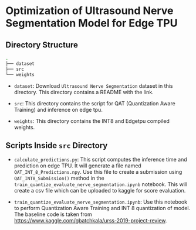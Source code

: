 # Optimization of Ultrasound Nerve Segmentation Model for Edge TPU

## Directory Structure

```bash
.
├── dataset
├── src
└── weights
```

- `dataset`: Download `Ultrasound Nerve Segmentation` dataset in this directory. This directory contains a README with the link. 

- `src`: This directory contains the script for QAT (Quantization Aware Training) and inference on edge tpu.

- `weights`: This directory contains the INT8 and Edgetpu compiled weights.

## Scripts Inside `src` Directory

- `calculate_predictions.py`: This script computes the inference time and prediction on edge TPU. It will generate a file named `QAT_INT_8_Predictions.npy`. Use this file to create a submission using `QAT_INT8_Submission()` method in the `train_quantize_evaluate_nerve_segmentation.ipynb` notebook. This will create a csv file which can be uploaded to kaggle for score evaluation.

- `train_quantize_evaluate_nerve_segmentation.ipynb`: Use this notebook to perform Quantization Aware Training and INT 8 quantization of model. The baseline code is taken from <https://www.kaggle.com/gbatchkala/urss-2019-project-review>.

